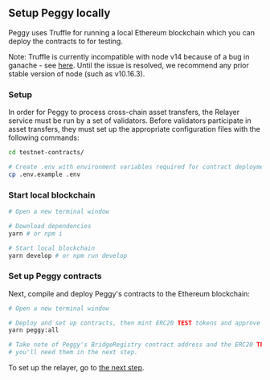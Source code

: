 ## Setup Peggy locally

Peggy uses Truffle for running a local Ethereum blockchain which you can deploy the contracts to for testing.

Note: Truffle is currently incompatible with node v14 because of a bug in ganache - see [here](trufflesuite/ganache-cli#732). Until the issue is resolved, we recommend any prior stable version of node (such as v10.16.3).

### Setup

In order for Peggy to process cross-chain asset transfers, the Relayer service must be run by a set of validators. Before validators participate in asset transfers, they must set up the appropriate configuration files with the following commands:

```bash
cd testnet-contracts/

# Create .env with environment variables required for contract deployment
cp .env.example .env
```

### Start local blockchain

```bash
# Open a new terminal window

# Download dependencies
yarn # or npm i

# Start local blockchain
yarn develop # or npm run develop
```

### Set up Peggy contracts

Next, compile and deploy Peggy's contracts to the Ethereum blockchain:

```bash
# Open a new terminal window

# Deploy and set up contracts, then mint ERC20 TEST tokens and approve some to bank contract
yarn peggy:all

# Take note of Peggy's BridgeRegistry contract address and the ERC20 TEST contract address,
# you'll need them in the next step.
```

To set up the relayer, go to [the next step](./setup-relayer.md).
